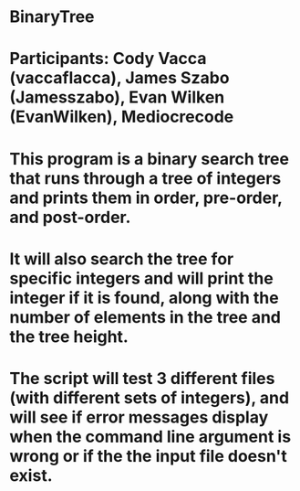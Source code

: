 # BinaryTree
# Participants: Cody Vacca (vaccaflacca), James Szabo (Jamesszabo), Evan Wilken (EvanWilken), Mediocrecode
# This program is a binary search tree that runs through a tree of integers and prints them in order, pre-order, and post-order.
# It will also search the tree for specific integers and will print the integer if it is found, along with the number of elements in the tree and the tree height.
# The script will test 3 different files (with different sets of integers), and will see if error messages display when the command line argument is wrong or if the the input file doesn't exist.
